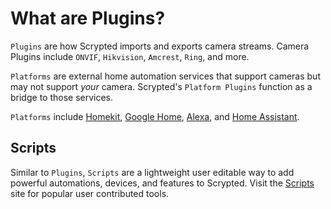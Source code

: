 # What are Plugins?

`Plugins` are how Scrypted imports and exports camera streams. Camera Plugins include `ONVIF`, `Hikvision`, `Amcrest`, `Ring`, and more.

`Platforms` are external home automation services that support cameras but may not support *your* camera. Scrypted's `Platform Plugins` function as a bridge to those services.

`Platforms` include [Homekit](/homekit), [Google Home](/google-home), [Alexa](/alexa), and [Home Assistant](/home-assistant).

## Scripts

Similar to `Plugins`, `Scripts` are a lightweight user editable way to add powerful automations, devices, and features to Scrypted. Visit the [Scripts](https://scripts.scrypted.app) site for popular user contributed tools.
